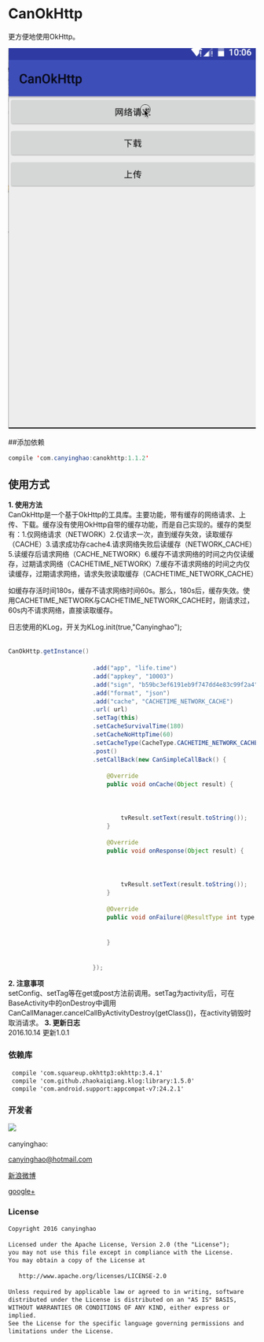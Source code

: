 # CanOkHttp

 更方便地使用OkHttp。
 
 ![](./pic/CanOkHttp.gif)  

##添加依赖
```JAVA
compile 'com.canyinghao:canokhttp:1.1.2'
```

## 使用方式 
**1. 使用方法**  
CanOkHttp是一个基于OkHttp的工具库。主要功能，带有缓存的网络请求、上传、下载。缓存没有使用OkHttp自带的缓存功能，而是自己实现的。缓存的类型有：1.仅网络请求（NETWORK）2.仅请求一次，直到缓存失效，读取缓存（CACHE）3.请求成功存cache4.请求网络失败后读缓存（NETWORK_CACHE）5.读缓存后请求网络（CACHE_NETWORK）6.缓存不请求网络的时间之内仅读缓存，过期请求网络（CACHETIME_NETWORK）7.缓存不请求网络的时间之内仅读缓存，过期请求网络，请求失败读取缓存（CACHETIME_NETWORK_CACHE）  

如缓存存活时间180s，缓存不请求网络时间60s。那么，180s后，缓存失效。使用CACHETIME_NETWORK与CACHETIME_NETWORK_CACHE时，刚请求过，60s内不请求网络，直接读取缓存。

日志使用的KLog，开关为KLog.init(true,"Canyinghao");

```JAVA

CanOkHttp.getInstance()

                        .add("app", "life.time")
                        .add("appkey", "10003")
                        .add("sign", "b59bc3ef6191eb9f747dd4e83c99f2a4")
                        .add("format", "json")
                        .add("cache", "CACHETIME_NETWORK_CACHE")
                        .url( url)
                        .setTag(this)
                        .setCacheSurvivalTime(180)
                        .setCacheNoHttpTime(60)
                        .setCacheType(CacheType.CACHETIME_NETWORK_CACHE)
                        .post()
                        .setCallBack(new CanSimpleCallBack() {

                            @Override
                            public void onCache(Object result) {



                                tvResult.setText(result.toString());
                            }

                            @Override
                            public void onResponse(Object result) {



                                tvResult.setText(result.toString());
                            }

                            @Override
                            public void onFailure(@ResultType int type, String e) {


                            }


                        });

``` 
**2. 注意事项**  
setConfig、setTag等在get或post方法前调用。setTag为activity后，可在BaseActivity中的onDestroy中调用CanCallManager.cancelCallByActivityDestroy(getClass())，在activity销毁时取消请求。
**3. 更新日志**  
2016.10.14  更新1.0.1

  
### 依赖库
```
 compile 'com.squareup.okhttp3:okhttp:3.4.1'
 compile 'com.github.zhaokaiqiang.klog:library:1.5.0'
 compile 'com.android.support:appcompat-v7:24.2.1'
```




### 开发者

![](https://avatars3.githubusercontent.com/u/12572840?v=3&s=460) 

canyinghao: 

<canyinghao@hotmail.com>  

[新浪微博](http://weibo.com/u/5670978460)

[google+](https://plus.google.com/u/0/109542533436298291853)


### License

    Copyright 2016 canyinghao

    Licensed under the Apache License, Version 2.0 (the "License");
    you may not use this file except in compliance with the License.
    You may obtain a copy of the License at

       http://www.apache.org/licenses/LICENSE-2.0

    Unless required by applicable law or agreed to in writing, software
    distributed under the License is distributed on an "AS IS" BASIS,
    WITHOUT WARRANTIES OR CONDITIONS OF ANY KIND, either express or implied.
    See the License for the specific language governing permissions and
    limitations under the License.

